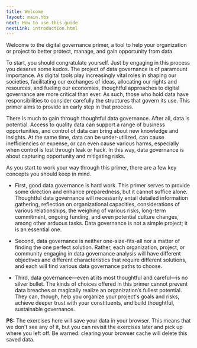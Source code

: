 ```yaml
---
title: Welcome
layout: main.hbs
next: How to use this guide
nextLink: introduction.html
---
```


Welcome to the digital governance primer, a tool to help your organization or project to better protect, manage, and gain opportunity from data.

To start, you should congratulate yourself. Just by engaging in this process you deserve some kudos. The project of data governance is of paramount importance. As digital tools play increasingly vital roles in shaping our societies, facilitating our exchanges of ideas, allocating our rights and resources, and fueling our economies, thoughtful approaches to digital governance are more critical than ever. As such, those who hold data have responsibilities to consider carefully the structures that govern its use. This primer aims to provide an early step in that process.
 
There is much to gain through thoughtful data governance. After all, data is potential. Access to quality data can support a range of business opportunities, and control of data can bring about new knowledge and insights. At the same time, data can be under-utilized, can cause inefficiencies or expense, or can even cause various harms, especially when control is lost through leak or hack. In this way, data governance is about capturing opportunity and mitigating risks.
 
As you start to work your way through this primer, there are a few key concepts you should keep in mind.
 
* First, good data governance is hard work. This primer serves to provide some direction and enhance preparedness, but it cannot suffice alone. Thoughtful data governance will necessarily entail detailed information gathering, reflection on organizational capacities, considerations of various relationships, the weighing of various risks, long-term commitment, ongoing funding, and even potential culture changes, among other arduous tasks. Data governance is not a simple project; it is an essential one.
 
* Second, data governance is neither one-size-fits-all nor a matter of finding the one perfect solution. Rather, each organization, project, or community engaging in data governance analysis will have different objectives and different characteristics that require different solutions, and each will find various data governance paths to choose.
 
* Third, data governance&mdash;even at its most thoughtful and careful&mdash;is no silver bullet. The kinds of choices offered in this primer cannot prevent data breaches or magically realize an organization’s fullest potential. They can, though, help you organize your project's goals and risks, achieve deeper trust with your constituents, and build thoughtful, sustainable governance.

**PS:** The exercises here will save your data in your browser. This means that we don't see any of it, but you can revisit the exercises later and pick up where you left off. Be warned: clearing your browser cache will delete this saved data. 